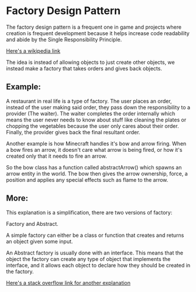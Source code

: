 # Factory Design Pattern

The factory design pattern is a frequent one in game and projects where creation is frequent development because it helps increase code readability and abide by the Single Responsibility Principle.

[Here's a wikipedia link](https://en.wikipedia.org/wiki/Factory_method_pattern)

The idea is instead of allowing objects to just create other objects, we instead make a factory that takes orders and gives back objects. 

## Example:
A restaurant in real life is a type of factory. The user places an order, instead of the user making said order, they pass down the responsibility to a provider (The waiter). The waiter completes the order internally which means the user never needs to know about stuff like cleaning the plates or chopping the vegetables because the user only cares about their order. Finally, the provider gives back the final resultant order.

Another example is how Minecraft handles it's bow and arrow firing. When a bow fires an arrow, it doesn't care what arrow is being fired, or how it's created only that it needs to fire an arrow.

So the bow class has a function called abstractArrow() which spawns an arrow entity in the world. The bow then gives the arrow ownership, force, a position and applies any special effects such as flame to the arrow.

## More:

This explanation is a simplification, there are two versions of factory:

Factory and Abstract.

A simple factory can either be a class or function that creates and returns an object given some input.

An Abstract factory is usually done with an interface. This means that the object the factory can create any type of object that implements the interface, and it allows each object to declare how they should be created in the factory. 

[Here's a stack overflow link for another explanation](https://stackoverflow.com/questions/5739611/what-are-the-differences-between-abstract-factory-and-factory-design-patterns)

